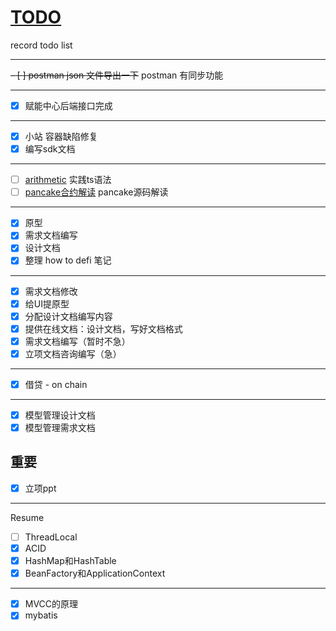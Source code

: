 # [TODO](https://github.com/ISheepp/2023/issues/2)

record todo list

---

~~- [ ] postman json 文件导出一下~~ postman 有同步功能

---

- [x] 赋能中心后端接口完成

---

- [x] 小站 容器缺陷修复
- [x] 编写sdk文档

---

- [ ] [arithmetic](https://github.com/lidangzzz/How-to-run) 实践ts语法
- [ ] [pancake合约解读](https://www.axihe.com/pancake-smart-contracts/masterchef/v1.html) pancake源码解读

---

- [x] 原型
- [x] 需求文档编写
- [x] 设计文档
- [x] 整理 how to defi 笔记

---

- [x] 需求文档修改
- [x] 给UI提原型
- [x] 分配设计文档编写内容
- [x] 提供在线文档：设计文档，写好文档格式
- [x] 需求文档编写（暂时不急）
- [x] 立项文档咨询编写（急）

---

- [x] 借贷 - on chain

---

- [x] 模型管理设计文档
- [x] 模型管理需求文档

## 重要
- [x] 立项ppt

---

Resume

- [ ] ThreadLocal
- [x] ACID
- [x] HashMap和HashTable
- [x] BeanFactory和ApplicationContext

---

- [x] MVCC的原理
- [x] mybatis